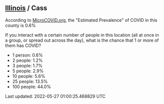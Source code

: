 
## [Illinois](/united-states/illinois) / Cass

According to [MicroCOVID.org](http://microcovid.org),
the "Estimated Prevalence" of COVID in this county is 0.6%

If you interact with a certain number of people in this location
(all at once in a group, or spread out across the day), what is the chance that
1 or more of them has COVID?

- 1 person: 0.6%
- 2 people: 1.2%
- 3 people: 1.7%
- 5 people: 2.9%
- 10 people: 5.6%
- 25 people: 13.5%
- 100 people: 44.0%

Last updated: 2022-05-27 01:00:25.468829 UTC
